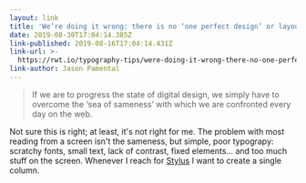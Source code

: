 ```yaml
---
layout: link
title: 'We’re doing it wrong: there is no ‘one perfect design’ or layout'
date: 2019-08-30T17:04:14.385Z
link-published: 2019-08-16T17:04:14.431Z
link-url: >-
  https://rwt.io/typography-tips/were-doing-it-wrong-there-no-one-perfect-design-or-layout
link-author: Jason Pamental
---
```

> If we are to progress the state of digital design, we simply have to overcome the ‘sea of sameness’ with which we are confronted every day on the web.

Not sure this is right; at least, it's not right for me. The problem with most reading from a screen isn't the sameness, but simple, poor typograpy: scratchy fonts, small text, lack of contrast, fixed elements... and too much stuff on the screen. Whenever I reach for [Stylus](https://add0n.com/stylus.html) I want to create a single column.
